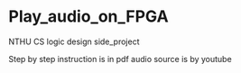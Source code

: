# Play_audio_on_FPGA
NTHU CS logic design side_project

Step by step instruction is in pdf 
audio source is by youtube
